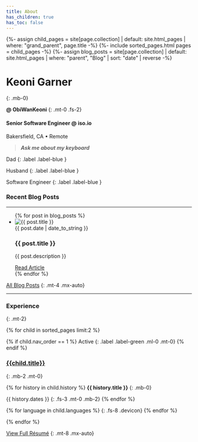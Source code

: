 ```yaml
---
title: About
has_children: true
has_toc: false
---
```

{%- assign child_pages = site[page.collection]
 | default: site.html_pages
 | where: "grand_parent", page.title -%}
{%- include sorted_pages.html pages = child_pages -%}
{%- assign blog_posts = site[page.collection]
 | default: site.html_pages
 | where: "parent", "Blog"
 | sort: "date" | reverse -%}

# Keoni Garner
{: .mb-0}

<a style="text-decoration: none; font-weight: bold;" class="no-arrow" href="https://github.com/ObiWanKeoni"><span class="gradient-text">@</span> ObiWanKeoni</a>
{: .mt-0 .fs-2}

#### Senior Software Engineer @ <a style="text-decoration: none;" href="https://iso.io">iso.io</a>
Bakersfield, CA • Remote
> ***Ask me about my keyboard***

Dad
{: .label .label-blue }

Husband
{: .label .label-blue }

Software Engineer
{: .label .label-blue }

### Recent Blog Posts
- - -

<ul>
{% for post in blog_posts %}
 <li class="blog mb-6"> 
   <img src="{{ post.image_link }}" alt="{{ post.title }}" class="card-image">
   <div class="card-body">
	   <span class="fs-3">
	   {{ post.date | date_to_string }} 
	   </span>
	   <h3 class="mt-0 mb-0">
	   {{ post.title }}
	   </h3>
	  <p class="mb-2">
	  {{ post.description }}
	  </p>
	   <span class="fs-4">
	   <a class="btn btn-outline" href= "{{ post.url }}">Read Article</a>
	   </span>
   </div>
</li>
{% endfor %}
</ul>

[All Blog Posts](/blog)
{: .mt-4 .mx-auto}

- - -

### Experience
{: .mt-2}

{% for child in sorted_pages limit:2 %}

<div class="experience mt-5" markdown=1>
 {% if child.nav_order == 1 %}
 Active
 {: .label .label-green .ml-0 .mt-0}
 {% endif %}

### [{{child.title}}]({{child.url}})
{: .mb-2 .mt-0}

{% for history in child.history %}
**{{ history.title }}**
{: .mb-0}

{{ history.dates }}
{: .fs-3 .mt-0 .mb-2}
{% endfor %}

{% for language in child.languages %}
<i class="devicon-{{ language | downcase | replace: 'aws', 'amazonwebservices' | replace: 'c#', 'csharp' | replace: '.net', 'dotnetcore' | replace: 'mssql', 'microsoftsqlserver' }}-plain-wordmark"></i>
{: .fs-8 .devicon}
{% endfor %}

</div>
{% endfor %}

[View Full Résumé](/resume)
{: .mt-8 .mx-auto}

